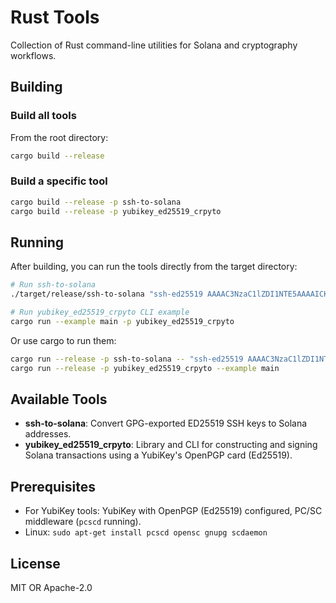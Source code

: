 # Rust Tools

Collection of Rust command-line utilities for Solana and cryptography workflows.

## Building

### Build all tools

From the root directory:

```bash
cargo build --release
```

### Build a specific tool

```bash
cargo build --release -p ssh-to-solana
cargo build --release -p yubikey_ed25519_crpyto
```

## Running

After building, you can run the tools directly from the target directory:

```bash
# Run ssh-to-solana
./target/release/ssh-to-solana "ssh-ed25519 AAAAC3NzaC1lZDI1NTE5AAAAICKoK0n5DHVMeDCw3XVZUYxhgdQIYJADIyaSF7J8Rz1E openpgp:0x98DF58F5"

# Run yubikey_ed25519_crpyto CLI example
cargo run --example main -p yubikey_ed25519_crpyto
```

Or use cargo to run them:

```bash
cargo run --release -p ssh-to-solana -- "ssh-ed25519 AAAAC3NzaC1lZDI1NTE5AAAAICKoK0n5DHVMeDCw3XVZUYxhgdQIYJADIyaSF7J8Rz1E openpgp:0x98DF58F5"
cargo run --release -p yubikey_ed25519_crpyto --example main
```

## Available Tools

- **ssh-to-solana**: Convert GPG-exported ED25519 SSH keys to Solana addresses.
- **yubikey_ed25519_crpyto**: Library and CLI for constructing and signing Solana transactions using a YubiKey's OpenPGP card (Ed25519).

## Prerequisites

- For YubiKey tools: YubiKey with OpenPGP (Ed25519) configured, PC/SC middleware (`pcscd` running).
- Linux: `sudo apt-get install pcscd opensc gnupg scdaemon`

## License

MIT OR Apache-2.0
